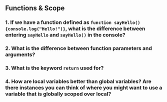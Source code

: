 ## Functions & Scope

### 1. If we have a function defined as `function sayHello(){console.log("Hello!")}`, what is the difference between entering `sayHello` and `sayHello()` in the console?



### 2. What is the difference between function parameters and arguments?



### 3. What is the keyword `return` used for?



### 4. How are local variables better than global variables? Are there instances you can think of where you might want to use a variable that is globally scoped over local?
